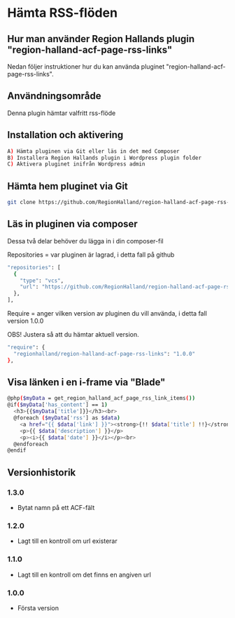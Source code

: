 # Hämta RSS-flöden

## Hur man använder Region Hallands plugin "region-halland-acf-page-rss-links"

Nedan följer instruktioner hur du kan använda pluginet "region-halland-acf-page-rss-links".


## Användningsområde

Denna plugin hämtar valfritt rss-flöde


## Installation och aktivering

```sh
A) Hämta pluginen via Git eller läs in det med Composer
B) Installera Region Hallands plugin i Wordpress plugin folder
C) Aktivera pluginet inifrån Wordpress admin
```


## Hämta hem pluginet via Git

```sh
git clone https://github.com/RegionHalland/region-halland-acf-page-rss-links.git
```


## Läs in pluginen via composer

Dessa två delar behöver du lägga in i din composer-fil

Repositories = var pluginen är lagrad, i detta fall på github

```sh
"repositories": [
  {
    "type": "vcs",
    "url": "https://github.com/RegionHalland/region-halland-acf-page-rss-links.git"
  },
],
```
Require = anger vilken version av pluginen du vill använda, i detta fall version 1.0.0

OBS! Justera så att du hämtar aktuell version.

```sh
"require": {
  "regionhalland/region-halland-acf-page-rss-links": "1.0.0"
},
```


## Visa länken i en i-frame via "Blade"

```sh
@php($myData = get_region_halland_acf_page_rss_link_items())
@if($myData['has_content'] == 1)
  <h3>{{$myData['title']}}</h3><br>
  @foreach ($myData['rss'] as $data)
    <a href="{{ $data['link'] }}"><strong>{!! $data['title'] !!}</strong></a><br>
    <p>{{ $data['description'] }}</p>
    <p><i>{{ $data['date'] }}</i></p><br>
  @endforeach
@endif
```


## Versionhistorik

### 1.3.0
- Bytat namn på ett ACF-fält

### 1.2.0
- Lagt till en kontroll om url existerar

### 1.1.0
- Lagt till en kontroll om det finns en angiven url

### 1.0.0
- Första version